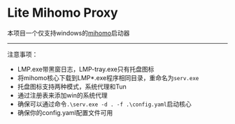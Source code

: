 # Lite Mihomo Proxy
本项目一个仅支持windows的[mihomo](https://github.com/MetaCubeX/mihomo)启动器

---
注意事项：

- LMP.exe带黑窗日志，LMP-tray.exe只有托盘图标
- 将mihomo核心下载到LMP*.exe程序相同目录，重命名为```serv.exe```
- 托盘图标支持两种模式，系统代理和Tun
- 通过注册表来添加win的系统代理
- 确保可以通过命令```.\serv.exe -d . -f .\config.yaml```启动核心
- 确保你的config.yaml配置文件可用

